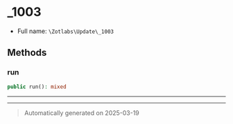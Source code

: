 
# _1003





* Full name: `\Zotlabs\Update\_1003`




## Methods


### run



```php
public run(): mixed
```












***


***
> Automatically generated on 2025-03-19

